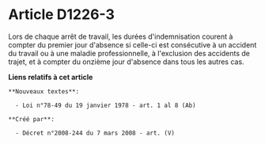 # Article D1226-3

Lors de chaque arrêt de travail, les durées d'indemnisation courent à compter du premier jour d'absence si celle-ci est
consécutive à un accident du travail ou à une maladie professionnelle, à l'exclusion des accidents de trajet, et à compter du
onzième jour d'absence dans tous les autres cas.

**Liens relatifs à cet article**

	**Nouveaux textes**:

	  - Loi n°78-49 du 19 janvier 1978 - art. 1 al 8 (Ab)

	**Créé par**:

	  - Décret n°2008-244 du 7 mars 2008 - art. (V)
